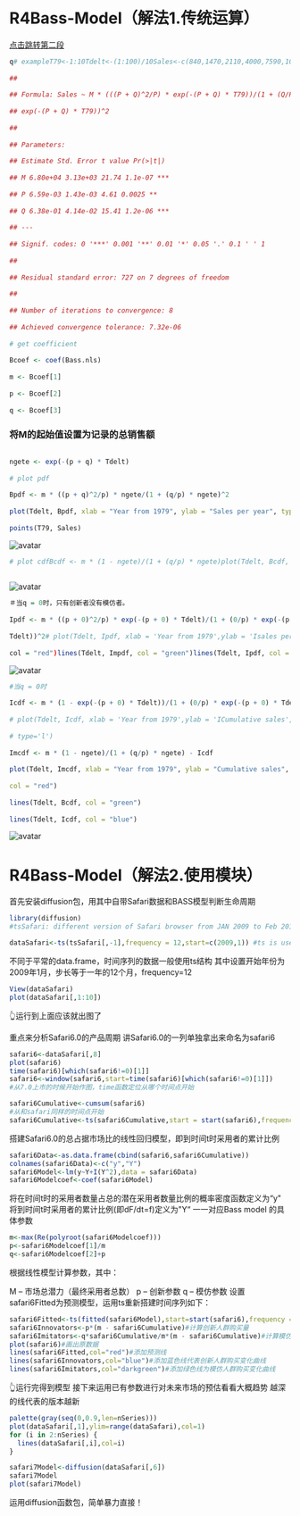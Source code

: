 # R4Bass-Model（解法1.传统运算）
<a href='https://github.com/rockpanda666/R4Bass-Model/blob/main/README.md#r4bass-model%E8%A7%A3%E6%B3%952%E4%BD%BF%E7%94%A8%E6%A8%A1%E5%9D%97'>点击跳转第二段<a/>
 
``` R
q# exampleT79<-1:10Tdelt<-(1:100)/10Sales<-c(840,1470,2110,4000,7590,10950,10530,9470,7790,5890)Cusales<-cumsum(Sales)Bass.nls<-nls(Sales~M*(((P+Q)^2/P)*exp(-(P+Q)*T79))/(1+(Q/P)*exp(-(P+Q)*T79))^2,start=list(M=60630,P=0.03,Q=0.38))summary(Bass.nls)
 
##
 
## Formula: Sales ~ M * (((P + Q)^2/P) * exp(-(P + Q) * T79))/(1 + (Q/P) *
 
## exp(-(P + Q) * T79))^2
 
##
 
## Parameters:
 
## Estimate Std. Error t value Pr(>|t|)
 
## M 6.80e+04 3.13e+03 21.74 1.1e-07 ***
 
## P 6.59e-03 1.43e-03 4.61 0.0025 **
 
## Q 6.38e-01 4.14e-02 15.41 1.2e-06 ***
 
## ---
 
## Signif. codes: 0 '***' 0.001 '**' 0.01 '*' 0.05 '.' 0.1 ' ' 1
 
##
 
## Residual standard error: 727 on 7 degrees of freedom
 
##
 
## Number of iterations to convergence: 8
 
## Achieved convergence tolerance: 7.32e-06
 
# get coefficient
 
Bcoef <- coef(Bass.nls)
 
m <- Bcoef[1]
 
p <- Bcoef[2]
 
q <- Bcoef[3]

```

### 将M的起始值设置为记录的总销售额

``` R

ngete <- exp(-(p + q) * Tdelt)
 
# plot pdf
 
Bpdf <- m * ((p + q)^2/p) * ngete/(1 + (q/p) * ngete)^2
 
plot(Tdelt, Bpdf, xlab = "Year from 1979", ylab = "Sales per year", type = "l")
 
points(T79, Sales)

```
![avatar](https://github.com/rockpanda666/R4Bass-Model/blob/main/Sales%20per%20year.png)

``` R
# plot cdfBcdf <- m * (1 - ngete)/(1 + (q/p) * ngete)plot(Tdelt, Bcdf, xlab = "Year from 1979", ylab = "Cumulative sales", type = "l")points(T79, Cusales)
 
```
![avatar](https://github.com/rockpanda666/R4Bass-Model/blob/main/Year%20from%201979.png)


``` R
＃当q = 0时，只有创新者没有模仿者。
 
Ipdf <- m * ((p + 0)^2/p) * exp(-(p + 0) * Tdelt)/(1 + (0/p) * exp(-(p + 0) *
 
Tdelt))^2# plot(Tdelt, Ipdf, xlab = 'Year from 1979',ylab = 'Isales per year',# type='l')Impdf <- Bpdf - Ipdfplot(Tdelt, Bpdf, xlab = "Year from 1979", ylab = "Sales per year", type = "l",
 
col = "red")lines(Tdelt, Impdf, col = "green")lines(Tdelt, Ipdf, col = "blue")
```
![avatar](https://github.com/rockpanda666/R4Bass-Model/blob/main/Isales%20per%20year.png)

``` R
#当q = 0时
 
Icdf <- m * (1 - exp(-(p + 0) * Tdelt))/(1 + (0/p) * exp(-(p + 0) * Tdelt))
 
# plot(Tdelt, Icdf, xlab = 'Year from 1979',ylab = 'ICumulative sales',
 
# type='l')
 
Imcdf <- m * (1 - ngete)/(1 + (q/p) * ngete) - Icdf
 
plot(Tdelt, Imcdf, xlab = "Year from 1979", ylab = "Cumulative sales", type = "l",
 
col = "red")
 
lines(Tdelt, Bcdf, col = "green")
 
lines(Tdelt, Icdf, col = "blue")

```
![avatar](https://github.com/rockpanda666/R4Bass-Model/blob/main/Year%20from%201979_2.png)

# R4Bass-Model（解法2.使用模块）

首先安装diffusion包，用其中自带Safari数据和BASS模型判断生命周期
``` R
library(diffusion)
#tsSafari: different version of Safari browser from JAN 2009 to Feb 2017

dataSafari<-ts(tsSafari[,-1],frequency = 12,start=c(2009,1)) #ts is used to create time-series objects.
```
不同于平常的data.frame，时间序列的数据一般使用ts结构
其中设置开始年份为2009年1月，步长等于一年的12个月，frequency=12

``` R
View(dataSafari)
plot(dataSafari[,1:10])
```
👆运行到上面应该就出图了

重点来分析Safari6.0的产品周期
讲Safari6.0的一列单独拿出来命名为safari6

```R
safari6<-dataSafari[,8]
plot(safari6)
time(safari6)[which(safari6!=0)[1]]
safari6<-window(safari6,start=time(safari6)[which(safari6!=0)[1]])
#从7.0上市的时候开始作图，time函数定位从哪个时间点开始

safari6Cumulative<-cumsum(safari6)
#从和safari同样的时间点开始
safari6Cumulative<-ts(safari6Cumulative,start = start(safari6),frequency = frequency(safari6))
```

搭建Safari6.0的总占据市场比的线性回归模型，即到时间t时采用者的累计比例

``` R
safari6Data<-as.data.frame(cbind(safari6,safari6Cumulative))
colnames(safari6Data)<-c("y","Y")
safari6Model<-lm(y~Y+I(Y^2),data = safari6Data)
safari6Modelcoef<-coef(safari6Model)
```
将在时间t时的采用者数量占总的潜在采用者数量比例的概率密度函数定义为“y"
将到时间t时采用者的累计比例(即dF/dt=f)定义为"Y“
一一对应Bass model 的具体参数

``` R
m<-max(Re(polyroot(safari6Modelcoef)))
p<-safari6Modelcoef[1]/m
q<-safari6Modelcoef[2]+p
```
根据线性模型计算参数，其中：

M – 市场总潜力（最终采用者总数）
p – 创新参数
q – 模仿参数
设置safari6Fitted为预测模型，运用ts重新搭建时间序列如下：
``` R
safari6Fitted<-ts(fitted(safari6Model),start=start(safari6),frequency = frequency(safari6))
safari6Innovators<-p*(m - safari6Cumulative)#计算创新人群购买量
safari6Imitators<-q*safari6Cumulative/m*(m - safari6Cumulative)#计算模仿人群购买量
plot(safari6)#画出原数据
lines(safari6Fitted,col="red")#添加预测线
lines(safari6Innovators,col="blue")#添加蓝色线代表创新人群购买变化曲线
lines(safari6Imitators,col="darkgreen")#添加绿色线为模仿人群购买变化曲线
```
👆运行完得到模型
接下来运用已有参数进行对未来市场的预估看看大概趋势
越深的线代表的版本越新

``` R
palette(gray(seq(0,0.9,len=nSeries)))
plot(dataSafari[,1],ylim=range(dataSafari),col=1) 
for (i in 2:nSeries) {
  lines(dataSafari[,i],col=i)
}

safari7Model<-diffusion(dataSafari[,6])
safari7Model
plot(safari7Model)
```

运用diffusion函数包，简单暴力直接！
